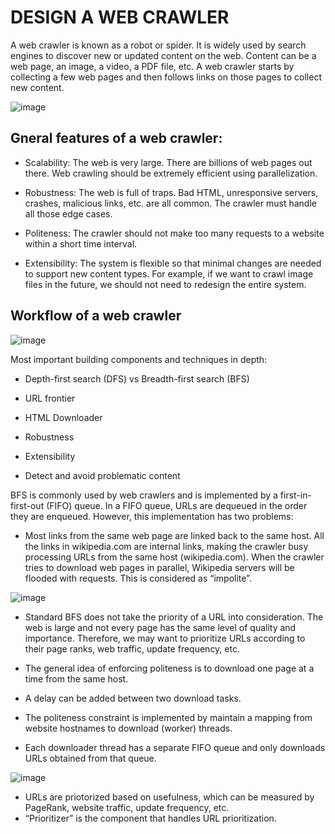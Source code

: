 # DESIGN A WEB CRAWLER

A web crawler is known as a robot or spider. It is widely used by search engines to discover new or updated content on the web. Content can be a web page, an image, a video, a PDF file, etc. A web crawler starts by collecting a few web pages and then follows links on those pages to collect new content. 

![image](https://user-images.githubusercontent.com/23625821/133965293-0d59d9e2-399d-4da2-aff3-67096ffe6136.png)


## Gneral features of a web crawler: 

- Scalability: The web is very large. There are billions of web pages out there. Web crawling should be extremely efficient using parallelization.
- Robustness: The web is full of traps. Bad HTML, unresponsive servers, crashes, malicious links, etc. are all common. The crawler must handle all those edge cases.

- Politeness: The crawler should not make too many requests to a website within a short time interval.
- Extensibility: The system is flexible so that minimal changes are needed to support new content types. For example, if we want to crawl image files in the future, we should not need to redesign the entire system.


## Workflow of a web crawler 

![image](https://user-images.githubusercontent.com/23625821/133965738-e1e85023-2646-49b0-9cf5-44335c4948d1.png)

Most important building components and techniques in depth:

- Depth-first search (DFS) vs Breadth-first search (BFS)
- URL frontier
- HTML Downloader

- Robustness
- Extensibility
- Detect and avoid problematic content

BFS is commonly used by web crawlers and is implemented by a first-in-first-out (FIFO) queue. In a FIFO queue, URLs are dequeued in the order they are enqueued. However, this implementation has two problems:

- Most links from the same web page are linked back to the same host. All the links in wikipedia.com are internal links, making the crawler busy processing URLs
from the same host (wikipedia.com). When the crawler tries to download web pages in parallel, Wikipedia servers will be flooded with requests. This is considered as “impolite”.

![image](https://user-images.githubusercontent.com/23625821/134113148-8a54f111-5154-41ea-8643-b74781e74e6e.png)

- Standard BFS does not take the priority of a URL into consideration. The web is large and not every page has the same level of quality and importance. Therefore, we may want to prioritize URLs according to their page ranks, web traffic, update frequency, etc.

- The general idea of enforcing politeness is to download one page at a time from the same host. 
- A delay can be added between two download tasks. 

- The politeness constraint is implemented by maintain a mapping from website hostnames to download (worker) threads.
- Each downloader thread has a separate FIFO queue and only downloads URLs obtained from that queue.

![image](https://user-images.githubusercontent.com/23625821/134287549-ac6e4a38-a5c0-4a6c-ae92-df3f8bff60f5.png)

- URLs are priotorized based on usefulness, which can be measured by PageRank, website traffic, update frequency, etc. 
- “Prioritizer” is the component that handles URL prioritization.
 














